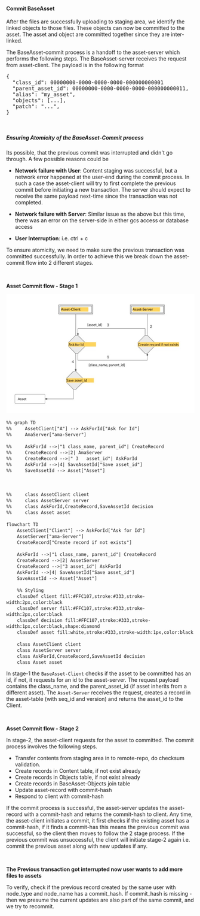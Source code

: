 #### Commit BaseAsset

<div class="justified">
After the files are successfully uploading to staging area, we identify the linked objects to those files. These objects
can now be committed to the asset. The asset and object are committed together since they are inter-linked. 

The BaseAsset-commit process is a handoff to the asset-server which performs the following steps. The BaseAsset-server receives the request from asset-client. The payload is in the following format
</div>

<pre class="code">
{
  "class_id": 00000000-0000-0000-0000-000000000001
  "parent_asset_id": 00000000-0000-0000-0000-000000000011,
  "alias": "my_asset",
  "objects": [...],
  "patch": "...",
}
</pre>

<br>

##### Ensuring Atomicity of the BaseAsset-Commit process
Its possible, that the previous commit was interrupted and didn't go through. A few possible reasons could be

* **Network failure with User**: Content staging was successful, but a network error happened at the user-end during the commit process. In such a case
  the asset-client will try to first complete the previous commit before initiating a new transaction. The server should 
  expect to receive the same payload next-time since the transaction was not completed.
  
* **Network failure with Server**: Similar issue as the above but this time, there was an error on the server-side in either gcs access or database access
    
* **User Interruption**: i.e. ctrl + c

To ensure atomicity, we need to make sure the previous transaction was committed successfully. In order to achieve this we break down the
asset-commit flow into 2 different stages. 

<br>

**Asset Commit flow - Stage 1**

![asset_commit_stage1](imgs/asset_commit_stage_1.jpg)

```mermaid
%% graph TD
%%     AssetClient["A"] --> AskForId["Ask for Id"]
%%     AmaServer["ama-Server"]
    
%%     AskForId -->|"1 class_name, parent_id"| CreateRecord
%%     CreateRecord -->|2| AmaServer
%%     CreateRecord -->|" 3   asset_id"| AskForId
%%     AskForId -->|4| SaveAssetId["Save asset_id"]
%%     SaveAssetId --> Asset["Asset"]
    
   
    
%%     class AssetClient client
%%     class AssetServer server
%%     class AskForId,CreateRecord,SaveAssetId decision
%%     class Asset asset

flowchart TD
    AssetClient["Client"] --> AskForId["Ask for Id"]
    AssetServer["ama-Server"]
    CreateRecord["Create record if not exists"]
    
    AskForId -->|"1 class_name, parent_id"| CreateRecord
    CreateRecord -->|2| AssetServer
    CreateRecord -->|"3 asset_id"| AskForId
    AskForId -->|4| SaveAssetId["Save asset_id"]
    SaveAssetId --> Asset["Asset"]
    
    %% Styling
    classDef client fill:#FFC107,stroke:#333,stroke-width:2px,color:black
    classDef server fill:#FFC107,stroke:#333,stroke-width:2px,color:black
    classDef decision fill:#FFC107,stroke:#333,stroke-width:1px,color:black,shape:diamond
    classDef asset fill:white,stroke:#333,stroke-width:1px,color:black
    
    class AssetClient client
    class AssetServer server
    class AskForId,CreateRecord,SaveAssetId decision
    class Asset asset
```

In stage-1 the ```BaseAsset-Client``` checks if the asset to be committed has an id, if not, it requests for an id to the asset-server. The request payload
contains the class_name, and the parent_asset_id (if asset inherits from a different asset). The ```Asset-Server``` receives the request, creates a record
in the asset-table (with seq_id and version) and returns the asset_id to the Client. 

<br>

**Asset Commit flow - Stage 2**

In stage-2, the asset-client requests for the asset to committed. The commit process involves the following steps.

* Transfer contents from staging area in to remote-repo, do checksum validation.
* Create records in Content table, if not exist already
* Create records in Objects table, if not exist already
* Create records in BaseAsset-Objects join table
* Update asset-record with commit-hash
* Respond to client with commit-hash


If the commit process is successful, the asset-server updates the asset-record with a commit-hash
and returns the commit-hash to client. Any time, the asset-client initiates a commit, it first checks if the existing asset has a commit-hash, if it finds a commit-has
this means the previous commit was successful, so the client then moves to follow the 2 stage process. 
If the previous commit was unsuccessful, the client will initiate stage-2 again i.e. commit the previous asset along with new updates if any.

<br>

**The Previous transaction got interrupted now user wants to add more files to assets**

To verify, check if the previous record created by the same user with node_type and node_name
    has a commit_hash. If commit_hash is missing - then we presume the current updates are also part of the
    same commit, and we try to recommit.

<br>
